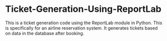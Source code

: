 # Ticket-Generation-Using-ReportLab
This is a ticket generation code using the ReportLab module in Python. 
This is specifically for an airline reservation system. 
It generates tickets based on data in the database after booking.

